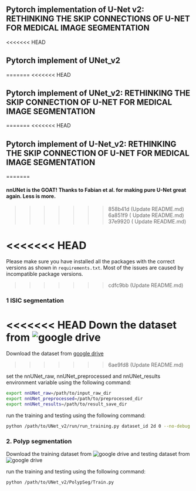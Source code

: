 ## Pytorch implementation of U-Net v2: RETHINKING THE SKIP CONNECTIONS OF U-NET FOR MEDICAL IMAGE SEGMENTATION

<<<<<<< HEAD
## Pytorch implement of UNet_v2
=======
<<<<<<< HEAD
## Pytorch implement of UNet_v2: RETHINKING THE SKIP CONNECTION OF U-NET FOR MEDICAL IMAGE SEGMENTATION
=======
<<<<<<< HEAD
## Pytorch implement of U-Net_v2: RETHINKING THE SKIP CONNECTION OF U-NET FOR MEDICAL IMAGE SEGMENTATION
=======
#### nnUNet is the GOAT! Thanks to Fabian et al. for making pure U-Net great again. Less is more.
>>>>>>> 858b41d (Update README.md)
>>>>>>> 6a851f9 ( Update README.md)
>>>>>>> 37e9920 (  Update README.md)

<<<<<<< HEAD
=======
Please make sure you have installed all the packages with the correct versions as shown in `requirements.txt`. Most of the issues are caused by incompatible package versions.

>>>>>>> cdfc9bb (Update README.md)
### 1 ISIC segmentation

<<<<<<< HEAD
Down the dataset from ![google drive](https://drive.google.com/file/d/1XM10fmAXndVLtXWOt5G0puYSQyI2veWy/view?usp=sharing)
=======
Download the dataset from [google drive](https://drive.google.com/file/d/1XM10fmAXndVLtXWOt5G0puYSQyI2veWy/view?usp=sharing)
>>>>>>> 6ae9fd8 (Update README.md)

set the nnUNet_raw, nnUNet_preprocessed and nnUNet_results environment variable using the following command:

```bash
export nnUNet_raw=/path/to/input_raw_dir
export nnUNet_preprocessed=/path/to/preprocessed_dir
export nnUNet_results=/path/to/result_save_dir
```

run the training and testing using the following command:
```bash
python /path/to/UNet_v2/run/run_training.py dataset_id 2d 0 --no-debug -tr ISICTrainer --c
```

### 2. Polyp segmentation

Download the training dataset from ![google drive](https://drive.google.com/file/d/1YiGHLw4iTvKdvbT6MgwO9zcCv8zJ_Bnb/view?usp=sharing) and testing dataset from ![google drive](https://drive.google.com/file/d/1Y2z7FD5p5y31vkZwQQomXFRB0HutHyao/view?usp=sharing)

run the training and testing using the following command:
```bash
python /path/to/UNet_v2/PolypSeg/Train.py
```
